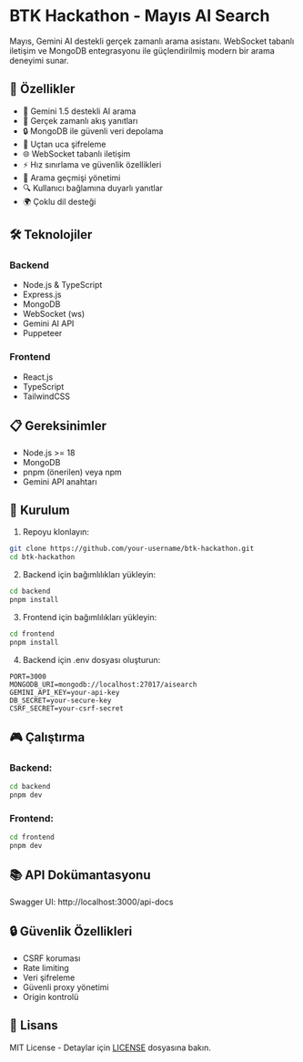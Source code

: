 # BTK Hackathon - Mayıs AI Search

Mayıs, Gemini AI destekli gerçek zamanlı arama asistanı. WebSocket tabanlı iletişim ve MongoDB entegrasyonu ile güçlendirilmiş modern bir arama deneyimi sunar.

## 🚀 Özellikler

- 🤖 Gemini 1.5 destekli AI arama
- 🔄 Gerçek zamanlı akış yanıtları
- 🔒 MongoDB ile güvenli veri depolama
- 🔐 Uçtan uca şifreleme
- 🌐 WebSocket tabanlı iletişim
- ⚡ Hız sınırlama ve güvenlik özellikleri
- 📝 Arama geçmişi yönetimi
- 🔍 Kullanıcı bağlamına duyarlı yanıtlar
- 🌍 Çoklu dil desteği

## 🛠️ Teknolojiler

### Backend
- Node.js & TypeScript
- Express.js
- MongoDB
- WebSocket (ws)
- Gemini AI API
- Puppeteer

### Frontend
- React.js
- TypeScript
- TailwindCSS

## 📋 Gereksinimler

- Node.js >= 18
- MongoDB
- pnpm (önerilen) veya npm
- Gemini API anahtarı

## 🚀 Kurulum

1. Repoyu klonlayın:
```bash
git clone https://github.com/your-username/btk-hackathon.git
cd btk-hackathon
```

2. Backend için bağımlılıkları yükleyin:
```bash
cd backend
pnpm install
```

3. Frontend için bağımlılıkları yükleyin:
```bash
cd frontend
pnpm install
```

4. Backend için .env dosyası oluşturun:
```env
PORT=3000
MONGODB_URI=mongodb://localhost:27017/aisearch
GEMINI_API_KEY=your-api-key
DB_SECRET=your-secure-key
CSRF_SECRET=your-csrf-secret
```

## 🎮 Çalıştırma

### Backend:
```bash
cd backend
pnpm dev
```

### Frontend:
```bash
cd frontend
pnpm dev
```

## 📚 API Dokümantasyonu

Swagger UI: http://localhost:3000/api-docs

## 🔒 Güvenlik Özellikleri

- CSRF koruması
- Rate limiting
- Veri şifreleme
- Güvenli proxy yönetimi
- Origin kontrolü

## 📄 Lisans

MIT License - Detaylar için [LICENSE](LICENSE) dosyasına bakın.
